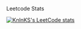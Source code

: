 Leetcode Stats


[![KnlnKS's LeetCode stats](https://leetcode-stats-six.vercel.app/api?username=EgorGor)](https://github.com/triple-s-tier/github-readme)
